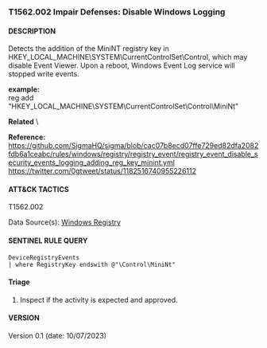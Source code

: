 ### T1562.002 Impair Defenses: Disable Windows Logging
  


####  DESCRIPTION  
Detects the addition of the MiniNT registry key in HKEY_LOCAL_MACHINE\SYSTEM\CurrentControlSet\Control, which may disable Event Viewer. Upon a reboot, Windows Event Log service will stopped write events.    

**example:**  
reg add "HKEY_LOCAL_MACHINE\SYSTEM\CurrentControlSet\Control\MiniNt"    


**Related** \
       


**Reference:**  
https://github.com/SigmaHQ/sigma/blob/cac07b8ecd07ffe729ed82dfa2082fdb6a1ceabc/rules/windows/registry/registry_event/registry_event_disable_security_events_logging_adding_reg_key_minint.yml    
https://twitter.com/0gtweet/status/1182516740955226112     


####  ATT&CK TACTICS  
T1562.002    

Data Source(s): [Windows Registry](https://attack.mitre.org/datasources/DS0024)  


#### SENTINEL RULE QUERY   

~~~
DeviceRegistryEvents
| where RegistryKey endswith @"\Control\MiniNt"   
~~~


#### Triage  

1. Inspect if the activity is expected and approved.  


#### VERSION  
Version 0.1 (date: 10/07/2023)  
